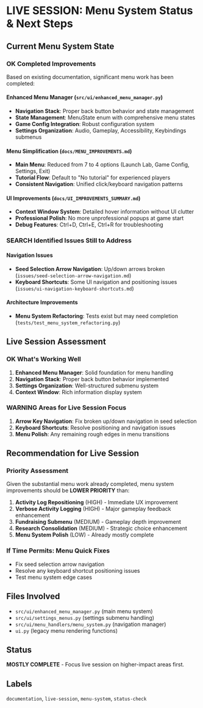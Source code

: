 # LIVE SESSION: Menu System Status & Next Steps

## Current Menu System State

### OK Completed Improvements
Based on existing documentation, significant menu work has been completed:

#### Enhanced Menu Manager (`src/ui/enhanced_menu_manager.py`)
- **Navigation Stack**: Proper back button behavior and state management
- **State Management**: MenuState enum with comprehensive menu states
- **Game Config Integration**: Robust configuration system
- **Settings Organization**: Audio, Gameplay, Accessibility, Keybindings submenus

#### Menu Simplification (`docs/MENU_IMPROVEMENTS.md`)
- **Main Menu**: Reduced from 7 to 4 options (Launch Lab, Game Config, Settings, Exit)
- **Tutorial Flow**: Default to "No tutorial" for experienced players
- **Consistent Navigation**: Unified click/keyboard navigation patterns

#### UI Improvements (`docs/UI_IMPROVEMENTS_SUMMARY.md`)
- **Context Window System**: Detailed hover information without UI clutter
- **Professional Polish**: No more unprofessional popups at game start
- **Debug Features**: Ctrl+D, Ctrl+E, Ctrl+R for troubleshooting

### SEARCH Identified Issues Still to Address

#### Navigation Issues
- **Seed Selection Arrow Navigation**: Up/down arrows broken (`issues/seed-selection-arrow-navigation.md`)
- **Keyboard Shortcuts**: Some UI navigation and positioning issues (`issues/ui-navigation-keyboard-shortcuts.md`)

#### Architecture Improvements
- **Menu System Refactoring**: Tests exist but may need completion (`tests/test_menu_system_refactoring.py`)

## Live Session Assessment

### OK What's Working Well
1. **Enhanced Menu Manager**: Solid foundation for menu handling
2. **Navigation Stack**: Proper back button behavior implemented
3. **Settings Organization**: Well-structured submenu system
4. **Context Window**: Rich information display system

### WARNING Areas for Live Session Focus
1. **Arrow Key Navigation**: Fix broken up/down navigation in seed selection
2. **Keyboard Shortcuts**: Resolve positioning and navigation issues
3. **Menu Polish**: Any remaining rough edges in menu transitions

## Recommendation for Live Session

### Priority Assessment
Given the substantial menu work already completed, menu system improvements should be **LOWER PRIORITY** than:

1. **Activity Log Repositioning** (HIGH) - Immediate UX improvement
2. **Verbose Activity Logging** (HIGH) - Major gameplay feedback enhancement  
3. **Fundraising Submenu** (MEDIUM) - Gameplay depth improvement
4. **Research Consolidation** (MEDIUM) - Strategic choice enhancement
5. **Menu System Polish** (LOW) - Already mostly complete

### If Time Permits: Menu Quick Fixes
- Fix seed selection arrow navigation 
- Resolve any keyboard shortcut positioning issues
- Test menu system edge cases

## Files Involved
- `src/ui/enhanced_menu_manager.py` (main menu system)
- `src/ui/settings_menus.py` (settings submenu handling)
- `src/ui/menu_handlers/menu_system.py` (navigation manager)
- `ui.py` (legacy menu rendering functions)

## Status
**MOSTLY COMPLETE** - Focus live session on higher-impact areas first.

## Labels
`documentation`, `live-session`, `menu-system`, `status-check`
